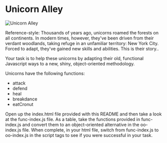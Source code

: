 # Unicorn Alley

![Unicorn Alley](https://i.imgur.com/1P7ljmp.jpg "Unicorn Alley")

Reference-style:
Thousands of years ago, unicorns roamed the forests on all continents.  In modern times, however, they've been driven from their verdant woodlands, taking refuge in an unfamiliar territory: New York City.  Forced to adapt, they've gained new skills and abilities.  This is their story..

Your task is to help these unicorns by adapting their old, functional Javascript ways to a new, shiny, object-oriented methodology.

Unicorns have the following functions:

* attack
* defend
* heal
* breakdance
* eatCronut

Open up the index.html file provided with this README and then take a look at the func-index.js file.  As a table, take the functions provided in func-index.js and convert them to an object-oriented alternative in the oo-index.js file.  When complete, in your html file, switch from func-index.js to oo-index.js in the script tags to see if you were successful in your task.
